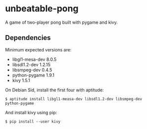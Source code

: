 # unbeatable-pong

A game of two-player pong built with pygame and kivy.

## Dependencies

Minimum expected versions are:

* libgl1-mesa-dev 8.0.5
* libsdl1.2-dev 1.2.15
* libsmpeg-dev 0.4.5
* python-pygame 1.9.1
* kivy 1.5.1

On Debian Sid, install the first four with aptitude:

    $ aptitude install libgl1-measa-dev libsdl1.2-dev libsmpeg-dev
    python-pygame

And install kivy using pip:

    $ pip install --user kivy
